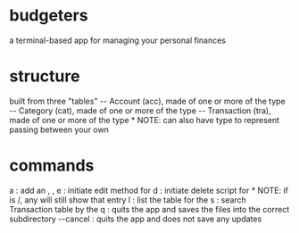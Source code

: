 # budgeters

a terminal-based app for managing your personal finances

# structure

built from three "tables"
-- Account (acc), made of one or more of the <Account> type
-- Category (cat), made of one or more of the <Category> type
-- Transaction (tra), made of one or more of the <Transaction> type
    * NOTE: can also have <Transfer> type to represent passing between your own <Accounts>

# commands

a <type> : add an <Account>, <Category>, <Transaction>
e <type> : initiate edit method for <type>
d <type> : initiate delete script for<type>
    * NOTE: if <type> is <Account>/<Category>, any <Transaction> will still show that entry
l <type> : list the table for the <type>
s <string> : search Transaction table by the <string>
q : quits the app and saves the files into the correct subdirectory
--cancel : quits the app and does not save any updates
